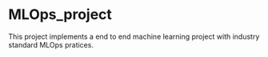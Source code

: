 # MLOps_project
This project implements a end to end machine learning project with industry standard MLOps pratices.
